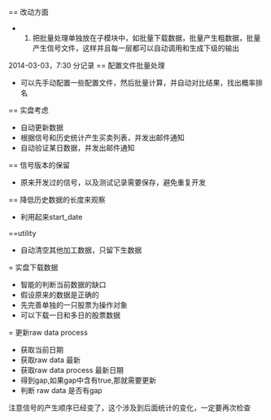 == 改动方面
* 1. 把批量处理单独放在子模块中，如批量下载数据，批量产生粗数据，批量产生信号文件，这样并且每一层都可以自动调用和生成下级的输出

2014-03-03，7:30 分记录
== 配置文件批量处理
* 可以先手动配置一些配置文件，然后批量计算，并自动对比结果，找出概率排名

== 实盘考虑
* 自动更新数据
* 根据信号和历史统计产生买卖列表，并发出邮件通知
* 自动验证某日数据，并发出邮件通知

== 信号版本的保留
* 原来开发过的信号，以及测试记录需要保存，避免重复开发

== 降低历史数据的长度来观察
* 利用起来start_date

==utility
* 自动清空其他加工数据，只留下生数据

= 实盘下载数据
* 智能的判断当前数据的缺口
* 假设原来的数据是正确的
* 先完善单独的一只股票为操作对象
* 可以下载一日和多日的股票数据

= 更新raw data process
* 获取当前日期
* 获取raw data 最新
* 获取raw data process 最新日期
* 得到gap,如果gap中含有true,那就需要更新
* 判断 raw data 是否有gap


注意信号的产生顺序已经变了，这个涉及到后面统计的变化，一定要再次检查







